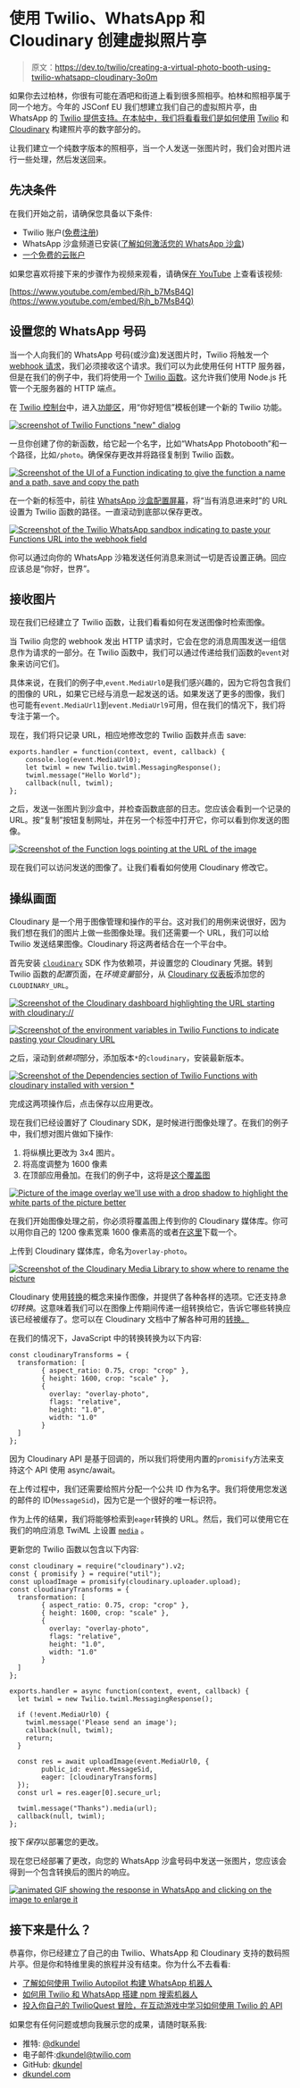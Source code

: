 # 使用 Twilio、WhatsApp 和 Cloudinary 创建虚拟照片亭

> 原文：<https://dev.to/twilio/creating-a-virtual-photo-booth-using-twilio-whatsapp-cloudinary-3o0m>

如果你去过柏林，你很有可能在酒吧和街道上看到很多照相亭。柏林和照相亭属于同一个地方。今年的 JSConf EU 我们想建立我们自己的虚拟照片亭，由 WhatsApp 的 [Twilio 提供支持。在本帖中，我们将看看我们是如何使用](https://www.twilio.com/whatsapp) [Twilio](https://www.twilio.com/) 和 [Cloudinary](https://cloudinary.com/) 构建照片亭的数字部分的。

让我们建立一个纯数字版本的照相亭，当一个人发送一张图片时，我们会对图片进行一些处理，然后发送回来。

## 先决条件

在我们开始之前，请确保您具备以下条件:

*   Twilio 账户([免费注册](https://www.twilio.com/try-twilio))
*   WhatsApp 沙盒频道已安装([了解如何激活您的 WhatsApp 沙盒](https://www.twilio.com/docs/sms/whatsapp/api))
*   [一个免费的云账户](https://cloudinary.com/signup)

如果您喜欢将接下来的步骤作为视频来观看，请确保[在 YouTube](https://www.youtube.com/watch?v=Rjh_b7MsB4Q) 上查看该视频:

[https://www.youtube.com/embed/Rjh_b7MsB4Q](https://www.youtube.com/embed/Rjh_b7MsB4Q)

## 设置您的 WhatsApp 号码

当一个人向我们的 WhatsApp 号码(或沙盒)发送图片时，Twilio 将触发一个 [webhook 请求](https://www.youtube.com/watch?v=aLjSNfoJCYc)，我们必须接收这个请求。我们可以为此使用任何 HTTP 服务器，但是在我们的例子中，我们将使用一个 [Twilio 函数](https://www.twilio.com/functions)。这允许我们使用 Node.js 托管一个无服务器的 HTTP 端点。

在 [Twilio 控制台](https://www.twilio.com/console/runtime/functions/manage)中，进入[功能区](https://www.twilio.com/console/runtime/functions/manage)，用“你好短信”模板创建一个新的 Twilio 功能。

[![screenshot of Twilio Functions "new" dialog](img/5b98a0b9335b0d12f93fe110fdecf8dd.png)](https://res.cloudinary.com/practicaldev/image/fetch/s--zbVYhDKn--/c_limit%2Cf_auto%2Cfl_progressive%2Cq_auto%2Cw_880/https://s3.amazonaws.com/com.twilio.prod.twilio-doimg/f0R0eYtrR0gO9TzL_Zmur8UgLr3fQ7yFkWf31JfjF5nRc5.width-500.png)

一旦你创建了你的新函数，给它起一个名字，比如“WhatsApp Photobooth”和一个路径，比如`/photo`。确保保存更改并将路径复制到 Twilio 函数。

[![Screenshot of the UI of a Function indicating to give the function a name and a path, save and copy the path](img/2b081eab6cb72a18c5ff04aaaad01536.png)](https://res.cloudinary.com/practicaldev/image/fetch/s--US2pD7Jw--/c_limit%2Cf_auto%2Cfl_progressive%2Cq_auto%2Cw_880/https://s3.amazonaws.com/com.twilio.prod.twilio-doimg/dQGLYaSbdPhMySFGWlrkj8fCxDAqPotzAM1ryebBtWdi5c.width-500.png)

在一个新的标签中，前往 [WhatsApp 沙盒配置屏幕](https://www.twilio.com/console/sms/whatsapp/sandbox)，将“当有消息进来时”的 URL 设置为 Twilio 函数的路径。一直滚动到底部以保存更改。

[![Screenshot of the Twilio WhatsApp sandbox indicating to paste your Functions URL into the webhook field](img/098a690e9e1637dab0241fdc8ba0b449.png)](https://res.cloudinary.com/practicaldev/image/fetch/s--Hhtczlv3--/c_limit%2Cf_auto%2Cfl_progressive%2Cq_auto%2Cw_880/https://s3.amazonaws.com/com.twilio.prod.twilio-doimg/3Z8cjgqvwU0uM_FIZ5Lz6LCFw5wvgLpYs0ddBMJTsImCHk.width-500.png)

你可以通过向你的 WhatsApp 沙箱发送任何消息来测试一切是否设置正确。回应应该总是“你好，世界”。

## 接收图片

现在我们已经建立了 Twilio 函数，让我们看看如何在发送图像时检索图像。

当 Twilio 向您的 webhook 发出 HTTP 请求时，它会在您的消息周围发送一组信息作为请求的一部分。在 Twilio 函数中，我们可以通过传递给我们函数的`event`对象来访问它们。

具体来说，在我们的例子中,`event.MediaUrl0`是我们感兴趣的，因为它将包含我们的图像的 URL，如果它已经与消息一起发送的话。如果发送了更多的图像，我们也可能有`event.MediaUrl1`到`event.MediaUrl9`可用，但在我们的情况下，我们将专注于第一个。

现在，我们将只记录 URL，相应地修改您的 Twilio 函数并点击 save:

```
exports.handler = function(context, event, callback) {
    console.log(event.MediaUrl0);
    let twiml = new Twilio.twiml.MessagingResponse();
    twiml.message("Hello World");
    callback(null, twiml);
}; 
```

之后，发送一张图片到沙盒中，并检查函数底部的日志。您应该会看到一个记录的 URL。按“复制”按钮复制网址，并在另一个标签中打开它，你可以看到你发送的图像。

[![Screenshot of the Function logs pointing at the URL of the image](img/da0f2131a3ecb5b095226cc14499082d.png)](https://res.cloudinary.com/practicaldev/image/fetch/s--7NtpIjFL--/c_limit%2Cf_auto%2Cfl_progressive%2Cq_auto%2Cw_880/https://s3.amazonaws.com/com.twilio.prod.twilio-doimg/JVi-Id6B3LNazMWgGZWDIj6yuDvIKAhoCDf8JHiVKXlpnl.width-500.png)

现在我们可以访问发送的图像了。让我们看看如何使用 Cloudinary 修改它。

## 操纵画面

Cloudinary 是一个用于图像管理和操作的平台。这对我们的用例来说很好，因为我们想在我们的图片上做一些图像处理。我们还需要一个 URL，我们可以给 Twilio 发送结果图像。Cloudinary 将这两者结合在一个平台中。

首先安装 [`cloudinary`](https://npm.im/cloudinary) SDK 作为依赖项，并设置您的 Cloudinary 凭据。转到 Twilio 函数的*配置*页面，在*环境变量*部分，从 [Cloudinary 仪表板](https://cloudinary.com/console)添加您的`CLOUDINARY_URL`。

[![Screenshot of the Cloudinary dashboard highlighting the URL starting with cloudinary://](img/cc62c20a8ff26848cba675b1bfa09b97.png)](https://res.cloudinary.com/practicaldev/image/fetch/s--AezZWiYl--/c_limit%2Cf_auto%2Cfl_progressive%2Cq_auto%2Cw_880/https://s3.amazonaws.com/com.twilio.prod.twilio-doimg/NfrB7Cn78OL6SH3al86EtiB5royRgauMt95-zSHWo8ZD-Q.width-500.png)

[![Screenshot of the environment variables in Twilio Functions to indicate pasting your Cloudinary URL](img/40ac697ab1568ad8265c4017ad3d2ad2.png)](https://res.cloudinary.com/practicaldev/image/fetch/s---GocuflI--/c_limit%2Cf_auto%2Cfl_progressive%2Cq_auto%2Cw_880/https://s3.amazonaws.com/com.twilio.prod.twilio-doimg/OL5hSEsHB9WepXT-mh7BqNABur8Sy6saapXqDlnGBK6Zj-.width-500.png)

之后，滚动到*依赖项*部分，添加版本`*`的`cloudinary`，安装最新版本。

[![Screenshot of the Dependencies section of Twilio Functions with cloudinary installed with version *](img/5a43fd82c0d452c78b30576667aa1d6a.png)](https://res.cloudinary.com/practicaldev/image/fetch/s--AYSmCXTO--/c_limit%2Cf_auto%2Cfl_progressive%2Cq_auto%2Cw_880/https://s3.amazonaws.com/com.twilio.prod.twilio-doimg/DQYD0RK0NcfJg_39R4vLxZtD5LCf5LiZfllq70v5CVgKmV.width-500.png)

完成这两项操作后，点击保存以应用更改。

现在我们已经设置好了 Cloudinary SDK，是时候进行图像处理了。在我们的例子中，我们想对图片做如下操作:

1.  将纵横比更改为 3x4 图片。
2.  将高度调整为 1600 像素
3.  在顶部应用叠加。在我们的例子中，这将是[这个覆盖图](https://i.imgur.com/cS1zGMO.png)

[![Picture of the image overlay we&#39;ll use with a drop shadow to highlight the white parts of the picture better](img/0598015309be85db7316d25ac3e14b44.png)](https://res.cloudinary.com/practicaldev/image/fetch/s--s-eWpAtt--/c_limit%2Cf_auto%2Cfl_progressive%2Cq_auto%2Cw_880/https://s3.amazonaws.com/com.twilio.prod.twilio-doimg/jZMCGeg4IrrPAV5Kl3PFMRsu9mlaKxRX1dLNDZmhfjyTNi.width-500.png)

在我们开始图像处理之前，你必须将覆盖图上传到你的 Cloudinary 媒体库。你可以用你自己的 1200 像素宽乘 1600 像素高的或者[在这里](https://i.imgur.com/cS1zGMO.png)下载一个。

上传到 Cloudinary 媒体库，命名为`overlay-photo`。

[![Screenshot of the Cloudinary Media Library to show where to rename the picture](img/bbb3a0e1a5734add82b8ff55fb7fc9a7.png)](https://res.cloudinary.com/practicaldev/image/fetch/s--qsPe5llv--/c_limit%2Cf_auto%2Cfl_progressive%2Cq_auto%2Cw_880/https://s3.amazonaws.com/com.twilio.prod.twilio-doimg/nt7PrcYmIRlz-v2F2JxqdbPsW7SUSQMp2TTPXqEMQ9wlh-.width-500.png)

Cloudinary 使用[转换](https://cloudinary.com/documentation/image_transformations)的概念来操作图像，并提供了各种各样的选项。它还支持*急切转换*。这意味着我们可以在图像上传期间传递一组转换给它，告诉它哪些转换应该已经被缓存了。您可以在 Cloudinary 文档中了解各种可用的[转换。](https://cloudinary.com/documentation/image_transformations)

在我们的情况下，JavaScript 中的转换转换为以下内容:

```
const cloudinaryTransforms = {
  transformation: [
        { aspect_ratio: 0.75, crop: "crop" },
        { height: 1600, crop: "scale" },
        {
          overlay: "overlay-photo",
          flags: "relative",
          height: "1.0",
          width: "1.0"
        }
  ]
}; 
```

因为 Cloudinary API 是基于回调的，所以我们将使用内置的`promisify`方法来支持这个 API 使用 async/await。

在上传过程中，我们还需要给照片分配一个公共 ID 作为名字。我们将使用您发送的邮件的 ID(`MessageSid`)，因为它是一个很好的唯一标识符。

作为上传的结果，我们将能够检索到`eager`转换的 URL。然后，我们可以使用它在我们的响应消息 TwiML 上设置 [`media`](https://www.twilio.com/docs/sms/twiml/message?code-sample=code-sending-of-an-message-with-media-mms-3&code-language=Node.js&code-sdk-version=3.x) 。

更新您的 Twilio 函数以包含以下内容:

```
const cloudinary = require("cloudinary").v2;
const { promisify } = require("util");
const uploadImage = promisify(cloudinary.uploader.upload);
const cloudinaryTransforms = {
  transformation: [
        { aspect_ratio: 0.75, crop: "crop" },
        { height: 1600, crop: "scale" },
        {
          overlay: "overlay-photo",
          flags: "relative",
          height: "1.0",
          width: "1.0"
        }
  ]
};

exports.handler = async function(context, event, callback) {
  let twiml = new Twilio.twiml.MessagingResponse();

  if (!event.MediaUrl0) {
    twiml.message('Please send an image');
    callback(null, twiml);
    return;
  }

  const res = await uploadImage(event.MediaUrl0, {
        public_id: event.MessageSid,
        eager: [cloudinaryTransforms]
  });
  const url = res.eager[0].secure_url;

  twiml.message("Thanks").media(url);
  callback(null, twiml);
}; 
```

按下*保存*以部署您的更改。

现在您已经部署了更改，向您的 WhatsApp 沙盒号码中发送一张图片，您应该会得到一个包含转换后的图片的响应。

[![animated GIF showing the response in WhatsApp and clicking on the image to enlarge it](img/ca554514b516587ac7f85883c5bbfb3e.png)](https://res.cloudinary.com/practicaldev/image/fetch/s--KF8lcZSS--/c_limit%2Cf_auto%2Cfl_progressive%2Cq_auto%2Cw_880/https://s3.amazonaws.com/com.twilio.prod.twilio-docs/original_images/Qb5UdYA7N3VHeku8Uyjx4AskrcwPb1VDrC81gjsrkdToSnS3yrQeZlOFJ_hzFdXCWGjHTWeE2v57g9)

## 接下来是什么？

恭喜你，你已经建立了自己的由 Twilio、WhatsApp 和 Cloudinary 支持的数码照片亭。但是你和特维里奥的旅程并没有结束。你为什么不去看看:

*   [了解如何使用 Twilio Autopilot 构建 WhatsApp 机器人](https://dev.to/twilio/build-whatsapp-bots-with-twilio-autopilot-3b5o-temp-slug-5367350)
*   [如何用 Twilio 和 WhatsApp 搭建 npm 搜索机器人](https://www.twilio.com/blog/2018/08/build-npm-search-bot-whatsapp-twilio.html)
*   [投入你自己的 TwilioQuest 冒险，在互动游戏中学习如何使用 Twilio 的 API](https://www.twilio.com/quest/)

如果您有任何问题或想向我展示您的成果，请随时联系我:

*   推特: [@dkundel](https://twitter.com/dkundel?lang=en)
*   电子邮件:[dkundel@twilio.com](//mailto:dkundel@twilio.com)
*   GitHub: [dkundel](https://github.com/dkundel)
*   [dkundel.com](https://dkundel.com/)